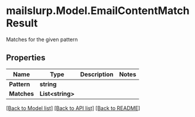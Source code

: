 # mailslurp.Model.EmailContentMatchResult
Matches for the given pattern
## Properties

Name | Type | Description | Notes
------------ | ------------- | ------------- | -------------
**Pattern** | **string** |  | 
**Matches** | **List&lt;string&gt;** |  | 

[[Back to Model list]](../README#documentation-for-models) [[Back to API list]](../README#documentation-for-api-endpoints) [[Back to README]](../README)

